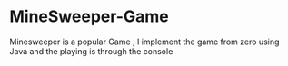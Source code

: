# MineSweeper-Game
Minesweeper is a popular Game , I implement the game from zero using Java and the playing is through the console 

